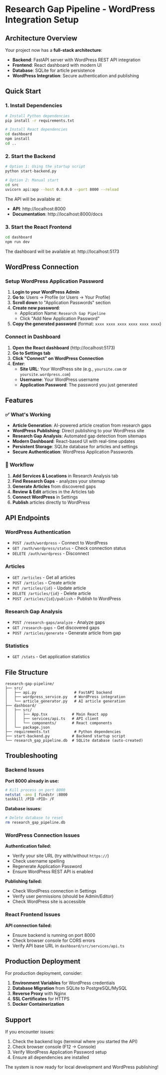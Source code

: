 # Research Gap Pipeline - WordPress Integration Setup

## Architecture Overview

Your project now has a **full-stack architecture**:

- **Backend**: FastAPI server with WordPress REST API integration
- **Frontend**: React dashboard with modern UI
- **Database**: SQLite for article persistence
- **WordPress Integration**: Secure authentication and publishing

## Quick Start

### 1. Install Dependencies

```bash
# Install Python dependencies
pip install -r requirements.txt

# Install React dependencies
cd dashboard
npm install
cd ..
```

### 2. Start the Backend

```bash
# Option 1: Using the startup script
python start-backend.py

# Option 2: Manual start
cd src
uvicorn api:app --host 0.0.0.0 --port 8000 --reload
```

The API will be available at:
- **API**: http://localhost:8000
- **Documentation**: http://localhost:8000/docs

### 3. Start the React Frontend

```bash
cd dashboard
npm run dev
```

The dashboard will be available at: http://localhost:5173

## WordPress Connection

### Setup WordPress Application Password

1. **Login to your WordPress Admin**
2. **Go to**: Users → Profile (or Users → Your Profile)
3. **Scroll down** to "Application Passwords" section
4. **Create new password**:
   - Application Name: `Research Gap Pipeline`
   - Click "Add New Application Password"
5. **Copy the generated password** (format: `xxxx xxxx xxxx xxxx xxxx xxxx`)

### Connect in Dashboard

1. **Open the React dashboard** (http://localhost:5173)
2. **Go to Settings tab**
3. **Click "Connect" on WordPress Connection**
4. **Enter**:
   - **Site URL**: Your WordPress site (e.g., `yoursite.com` or `yoursite.wordpress.com`)
   - **Username**: Your WordPress username
   - **Application Password**: The password you just generated

## Features

### ✅ What's Working

- **Article Generation**: AI-powered article creation from research gaps
- **WordPress Publishing**: Direct publishing to your WordPress site
- **Research Gap Analysis**: Automated gap detection from sitemaps
- **Modern Dashboard**: React-based UI with real-time updates
- **Persistent Storage**: SQLite database for articles and settings
- **Secure Authentication**: WordPress Application Passwords

### 🔄 Workflow

1. **Add Services & Locations** in Research Analysis tab
2. **Find Research Gaps** - analyzes your sitemap
3. **Generate Articles** from discovered gaps
4. **Review & Edit** articles in the Articles tab
5. **Connect WordPress** in Settings
6. **Publish** articles directly to WordPress

## API Endpoints

### WordPress Authentication
- `POST /auth/wordpress` - Connect to WordPress
- `GET /auth/wordpress/status` - Check connection status
- `DELETE /auth/wordpress` - Disconnect

### Articles
- `GET /articles` - Get all articles
- `POST /articles` - Create article
- `PUT /articles/{id}` - Update article
- `DELETE /articles/{id}` - Delete article
- `POST /articles/{id}/publish` - Publish to WordPress

### Research Gap Analysis
- `POST /research-gaps/analyze` - Analyze gaps
- `GET /research-gaps` - Get discovered gaps
- `POST /articles/generate` - Generate article from gap

### Statistics
- `GET /stats` - Get application statistics

## File Structure

```
research-gap-pipeline/
├── src/
│   ├── api.py                 # FastAPI backend
│   ├── wordpress_service.py   # WordPress integration
│   └── article_generator.py   # AI article generation
├── dashboard/
│   ├── src/
│   │   ├── App.tsx           # Main React app
│   │   ├── services/api.ts   # API client
│   │   └── components/       # React components
│   └── package.json
├── requirements.txt           # Python dependencies
├── start-backend.py          # Backend startup script
└── research_gap_pipeline.db  # SQLite database (auto-created)
```

## Troubleshooting

### Backend Issues

**Port 8000 already in use:**
```bash
# Kill process on port 8000
netstat -ano | findstr :8000
taskkill /PID <PID> /F
```

**Database issues:**
```bash
# Delete database to reset
rm research_gap_pipeline.db
```

### WordPress Connection Issues

**Authentication failed:**
- Verify your site URL (try with/without `https://`)
- Check username spelling
- Regenerate Application Password
- Ensure WordPress REST API is enabled

**Publishing failed:**
- Check WordPress connection in Settings
- Verify user permissions (should be Admin/Editor)
- Check WordPress site is accessible

### React Frontend Issues

**API connection failed:**
- Ensure backend is running on port 8000
- Check browser console for CORS errors
- Verify API base URL in `dashboard/src/services/api.ts`

## Production Deployment

For production deployment, consider:

1. **Environment Variables** for WordPress credentials
2. **Database Migration** from SQLite to PostgreSQL/MySQL
3. **Reverse Proxy** with Nginx
4. **SSL Certificates** for HTTPS
5. **Docker Containerization**

## Support

If you encounter issues:

1. Check the backend logs (terminal where you started the API)
2. Check browser console (F12 → Console)
3. Verify WordPress Application Password setup
4. Ensure all dependencies are installed

The system is now ready for local development and WordPress publishing!